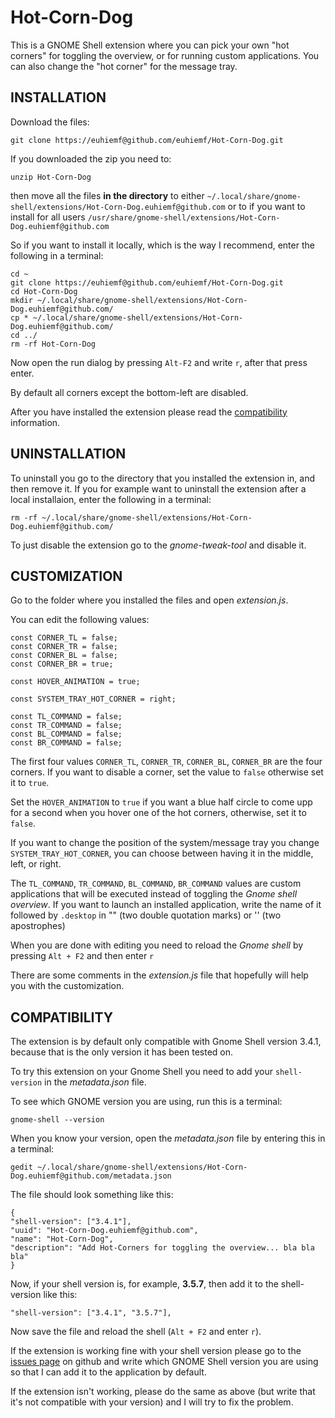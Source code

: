 Hot-Corn-Dog
============

This is a GNOME Shell extension where you can pick your own "hot corners" for toggling the overview, or for running custom applications. You can also change the "hot corner" for the message tray.

INSTALLATION
------------

Download the files:

    git clone https://euhiemf@github.com/euhiemf/Hot-Corn-Dog.git

If you downloaded the zip you need to:

    unzip Hot-Corn-Dog

then move all the files __in the directory__ to either `~/.local/share/gnome-shell/extensions/Hot-Corn-Dog.euhiemf@github.com` or to if you want to install for all users `/usr/share/gnome-shell/extensions/Hot-Corn-Dog.euhiemf@github.com`

So if you want to install it locally, which is the way I recommend, enter the following in a terminal:

    cd ~
    git clone https://euhiemf@github.com/euhiemf/Hot-Corn-Dog.git
    cd Hot-Corn-Dog
    mkdir ~/.local/share/gnome-shell/extensions/Hot-Corn-Dog.euhiemf@github.com/
    cp * ~/.local/share/gnome-shell/extensions/Hot-Corn-Dog.euhiemf@github.com/
    cd ../
    rm -rf Hot-Corn-Dog

Now open the run dialog by pressing `Alt-F2` and write `r`, after that press enter.

By default all corners except the bottom-left are disabled.

After you have installed the extension please read the [compatibility](#compatibility "compatibility") information.

UNINSTALLATION
------------

To uninstall you go to the directory that you installed the extension in, and then remove it. If you for example want to uninstall the extension after a local installaion, enter the following in a terminal:

    rm -rf ~/.local/share/gnome-shell/extensions/Hot-Corn-Dog.euhiemf@github.com/

To just disable the extension go to the *gnome-tweak-tool* and disable it.

CUSTOMIZATION
-------------

Go to the folder where you installed the files and open *extension.js*.

You can edit the following values:

    const CORNER_TL = false;
    const CORNER_TR = false;
    const CORNER_BL = false;
    const CORNER_BR = true;

    const HOVER_ANIMATION = true;

    const SYSTEM_TRAY_HOT_CORNER = right;
                                  
    const TL_COMMAND = false;
    const TR_COMMAND = false;
    const BL_COMMAND = false;
    const BR_COMMAND = false;

The first four values `CORNER_TL`, `CORNER_TR`, `CORNER_BL`, `CORNER_BR` are the four corners. If you want to disable a corner, set the value to `false` otherwise set it to `true`.

Set the `HOVER_ANIMATION` to `true` if you want a blue half circle to come upp for a second when you hover one of the hot corners, otherwise, set it to `false`.

If you want to change the position of the system/message tray you change `SYSTEM_TRAY_HOT_CORNER`, you can choose between having it in the middle, left, or right.

The `TL_COMMAND`, `TR_COMMAND`, `BL_COMMAND`, `BR_COMMAND` values are custom applications that will be executed instead of toggling the *Gnome shell overview*. If you want to launch an installed application, write the name of it followed by `.desktop` in "" (two double quotation marks) or '' (two apostrophes)

When you are done with editing you need to reload the *Gnome shell* by pressing `Alt + F2` and then enter `r`

There are some comments in the *extension.js* file that hopefully will help you with the customization.

COMPATIBILITY
-------------

The extension is by default only compatible with Gnome Shell version 3.4.1, because that is the only version it has been tested on.

To try this extension on your Gnome Shell you need to add your `shell-version` in the *metadata.json* file.

To see which GNOME version you are using, run this is a terminal:

    gnome-shell --version

When you know your version, open the *metadata.json* file by entering this in a terminal:

    gedit ~/.local/share/gnome-shell/extensions/Hot-Corn-Dog.euhiemf@github.com/metadata.json

The file should look something like this:

    {
    "shell-version": ["3.4.1"],
    "uuid": "Hot-Corn-Dog.euhiemf@github.com",
    "name": "Hot-Corn-Dog",
    "description": "Add Hot-Corners for toggling the overview... bla bla bla"
    }

Now, if your shell version is, for example, __3.5.7__, then add it to the shell-version like this:

    "shell-version": ["3.4.1", "3.5.7"],
    
Now save the file and reload the shell (`Alt + F2` and enter `r`).

If the extension is working fine with your shell version please go to the [issues page](https://github.com/euhiemf/Hot-Corn-Dog/issues "issues page") on github and write which GNOME Shell version you are using so that I can add it to the application by default.

If the extension isn't working, please do the same as above (but write that it's not compatible with your version) and I will try to fix the problem.

